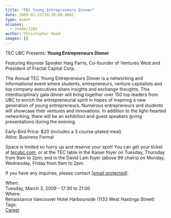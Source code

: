 ```yaml
---
title: "TEC Young Entrepreneurs Dinner"
date: 2009-02-25T18:20:00.000Z
type: event
aliases:
  - /node/1202
author: Christopher Head
images: []
---
```


<div class="field field-name-body field-type-text-with-summary field-label-hidden"><div class="field-items"><div class="field-item even"><p>TEC UBC Presents: <b>Young Entrepreneurs Dinner</b></p>
<p>Featuring Keynote Speaker Haig Farris, Co-founder of Ventures West and President of Fractal Capital Corp.</p>
<p>The Annual TEC Young Entrepreneurs Dinner is a networking and informational event where students, entrepreneurs, venture capitalists and top company executives share insights and exchange thoughts. This interdisciplinary gala dinner will bring together over 150 top leaders from UBC to enrich the entrepreneurial spirit in hopes of inspiring a new generation of young entrepreneurs. Numerous entrepreneurs and students will showcase their ventures and innovations. In addition to the light-hearted networking, there will be an exhibition and guest speakers giving presentations during the evening.</p>
<p>Early-Bird Price: $20 (includes a 3 course-plated meal)<br>
Attire: Business Formal</p>
<p>Space is limited so hurry up and reserve your spot! You can get your ticket at <a href="http://tecubc.com/">tecubc.com</a>, or at the TEC table in the Kaiser foyer on Tuesday, Thursday from 9am to 2pm; and in the David Lam foyer (above 99 chairs) on Monday, Wednesday, Friday from 9am to 2pm.</p>
<p>If you have any inquiries, please contact <a href="/cdn-cgi/l/email-protection#731a1d151c330716100611105d101c1e"><span class="__cf_email__" data-cfemail="b4dddad2dbf4c0d1d7c1d6d79ad7dbd9">[email&#xA0;protected]</span></a>.</p>
</div></div></div><div class="field field-name-field-dates field-type-datetime field-label-above"><div class="field-label">When:&#xA0;</div><div class="field-items"><div class="field-item even"><span class="date-display-single">Tuesday, March 3, 2009 - <span class="date-display-range"><span class="date-display-start">17:30</span> to <span class="date-display-end">21:00</span></span></span></div></div></div><div class="field field-name-field-location field-type-text field-label-above"><div class="field-label">Where:&#xA0;</div><div class="field-items"><div class="field-item even">Renaissance Vancouver Hotel Harbourside (1133 West Hastings Street)</div></div></div>    <footer>
    <div class="field field-name-field-tags field-type-taxonomy-term-reference field-label-above"><div class="field-label">Tags:&#xA0;</div><div class="field-items"><div class="field-item even"><a href="/career">Career</a></div></div></div>      </footer>